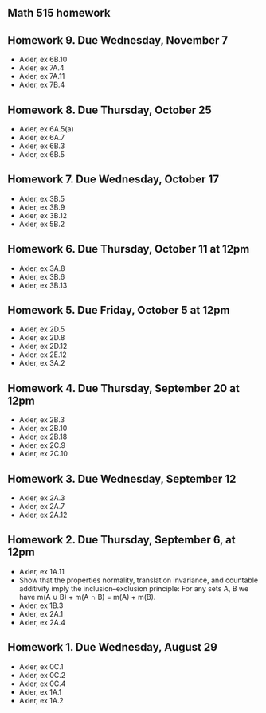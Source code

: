 ## Math 515 homework

## Homework 9. Due Wednesday, November 7

* Axler, ex 6B.10
* Axler, ex 7A.4
* Axler, ex 7A.11
* Axler, ex 7B.4

## Homework 8. Due Thursday, October 25

* Axler, ex 6A.5(a)
* Axler, ex 6A.7
* Axler, ex 6B.3
* Axler, ex 6B.5

## Homework 7. Due Wednesday, October 17

* Axler, ex 3B.5
* Axler, ex 3B.9
* Axler, ex 3B.12
* Axler, ex 5B.2

## Homework 6. Due Thursday, October 11 at 12pm

* Axler, ex 3A.8
* Axler, ex 3B.6
* Axler, ex 3B.13

## Homework 5. Due Friday, October 5 at 12pm

* Axler, ex 2D.5
* Axler, ex 2D.8
* Axler, ex 2D.12
* Axler, ex 2E.12
* Axler, ex 3A.2

## Homework 4. Due Thursday, September 20 at 12pm

* Axler, ex 2B.3
* Axler, ex 2B.10
* Axler, ex 2B.18
* Axler, ex 2C.9
* Axler, ex 2C.10

## Homework 3. Due Wednesday, September 12

* Axler, ex 2A.3
* Axler, ex 2A.7
* Axler, ex 2A.12

## Homework 2. Due Thursday, September 6, at 12pm

* Axler, ex 1A.11
* Show that the properties normality, translation invariance, and countable additivity imply the inclusion&ndash;exclusion principle: For any sets A, B we have m(A ∪ B) + m(A ∩ B) = m(A) + m(B).
* Axler, ex 1B.3
* Axler, ex 2A.1
* Axler, ex 2A.4

## Homework 1. Due Wednesday, August 29

* Axler, ex 0C.1
* Axler, ex 0C.2
* Axler, ex 0C.4
* Axler, ex 1A.1
* Axler, ex 1A.2

<script type='text/x-mathjax-config'>
  MathJax.Hub.Config({tex2jax: {inlineMath: [['$','$'], ['\\(','\\)']], processEscapes: true}});
</script>
<script src='https://cdnjs.cloudflare.com/ajax/libs/mathjax/2.7.2/MathJax.js?config=TeX-AMS_HTML'></script>
